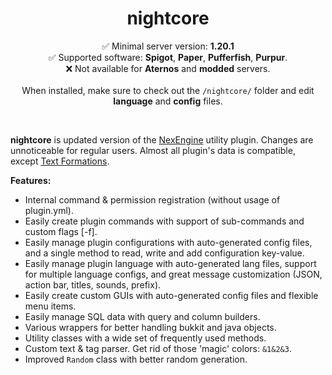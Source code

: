 <div align="center">
    <h1>nightcore</h1>
<p>
✅ Minimal server version: <b>1.20.1</b><br>
✅ Supported software: <b>Spigot</b>, <b>Paper</b>, <b>Pufferfish</b>, <b>Purpur</b>.<br>
❌ Not available for <b>Aternos</b> and <b>modded</b> servers.<br>
<br>
When installed, make sure to check out the <code>/nightcore/</code> folder and edit <b>language</b> and <b>config</b> files.
</p>
<br>
</div>

**nightcore** is updated version of the [NexEngine](https://github.com/nulli0n/NexEngine-spigot) utility plugin. Changes are unnoticeable for regular users. Almost all plugin's data is compatible, except [Text Formations](https://github.com/nulli0n/nightcore-spigot/wiki/Text-Formation).

**Features:**
* Internal command & permission registration (without usage of plugin.yml).
* Easily create plugin commands with support of sub-commands and custom flags \[-f\].
* Easily manage plugin configurations with auto-generated config files, and a single method to read, write and add configuration key-value.
* Easily manage plugin language with auto-generated lang files, support for multiple language configs, and great message customization (JSON, action bar, titles, sounds, prefix).
* Easily create custom GUIs with auto-generated config files and flexible menu items.
* Easily manage SQL data with query and column builders.
* Various wrappers for better handling bukkit and java objects.
* Utility classes with a wide set of frequently used methods.
* Custom text & tag parser. Get rid of those 'magic' colors: `&1&2&3`.
* Improved `Random` class with better random generation.
